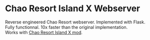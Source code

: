 # Chao Resort Island X Webserver
Reverse engineered Chao Resort webserver. Implemented with Flask.  
Fully functionnal. 10x faster than the original implementation.  
Works with [Chao Resort Island X mod](https://github.com/chaoxel/ChaoResortIslandX).
